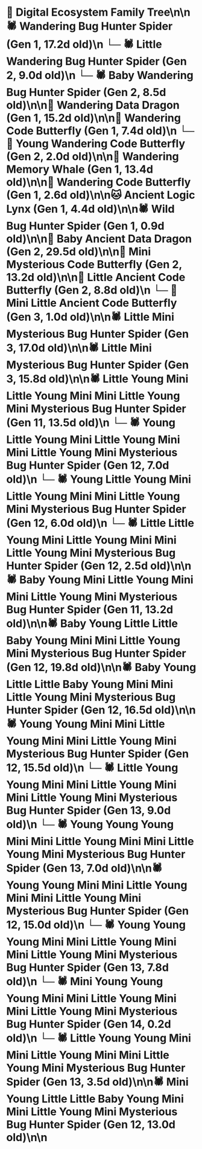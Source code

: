 # 🌳 Digital Ecosystem Family Tree\n\n🕷️ Wandering Bug Hunter Spider (Gen 1, 17.2d old)\n  └─ 🕷️ Little Wandering Bug Hunter Spider (Gen 2, 9.0d old)\n  └─ 🕷️ Baby Wandering Bug Hunter Spider (Gen 2, 8.5d old)\n\n🐉 Wandering Data Dragon (Gen 1, 15.2d old)\n\n🦋 Wandering Code Butterfly (Gen 1, 7.4d old)\n  └─ 🦋 Young Wandering Code Butterfly (Gen 2, 2.0d old)\n\n🐋 Wandering Memory Whale (Gen 1, 13.4d old)\n\n🦋 Wandering Code Butterfly (Gen 1, 2.6d old)\n\n🐱 Ancient Logic Lynx (Gen 1, 4.4d old)\n\n🕷️ Wild Bug Hunter Spider (Gen 1, 0.9d old)\n\n🐉 Baby Ancient Data Dragon (Gen 2, 29.5d old)\n\n🦋 Mini Mysterious Code Butterfly (Gen 2, 13.2d old)\n\n🦋 Little Ancient Code Butterfly (Gen 2, 8.8d old)\n  └─ 🦋 Mini Little Ancient Code Butterfly (Gen 3, 1.0d old)\n\n🕷️ Little Mini Mysterious Bug Hunter Spider (Gen 3, 17.0d old)\n\n🕷️ Little Mini Mysterious Bug Hunter Spider (Gen 3, 15.8d old)\n\n🕷️ Little Young Mini Little Young Mini Mini Little Young Mini Mysterious Bug Hunter Spider (Gen 11, 13.5d old)\n  └─ 🕷️ Young Little Young Mini Little Young Mini Mini Little Young Mini Mysterious Bug Hunter Spider (Gen 12, 7.0d old)\n  └─ 🕷️ Young Little Young Mini Little Young Mini Mini Little Young Mini Mysterious Bug Hunter Spider (Gen 12, 6.0d old)\n  └─ 🕷️ Little Little Young Mini Little Young Mini Mini Little Young Mini Mysterious Bug Hunter Spider (Gen 12, 2.5d old)\n\n🕷️ Baby Young Mini Little Young Mini Mini Little Young Mini Mysterious Bug Hunter Spider (Gen 11, 13.2d old)\n\n🕷️ Baby Young Little Little Baby Young Mini Mini Little Young Mini Mysterious Bug Hunter Spider (Gen 12, 19.8d old)\n\n🕷️ Baby Young Little Little Baby Young Mini Mini Little Young Mini Mysterious Bug Hunter Spider (Gen 12, 16.5d old)\n\n🕷️ Young Young Mini Mini Little Young Mini Mini Little Young Mini Mysterious Bug Hunter Spider (Gen 12, 15.5d old)\n  └─ 🕷️ Little Young Young Mini Mini Little Young Mini Mini Little Young Mini Mysterious Bug Hunter Spider (Gen 13, 9.0d old)\n  └─ 🕷️ Young Young Young Mini Mini Little Young Mini Mini Little Young Mini Mysterious Bug Hunter Spider (Gen 13, 7.0d old)\n\n🕷️ Young Young Mini Mini Little Young Mini Mini Little Young Mini Mysterious Bug Hunter Spider (Gen 12, 15.0d old)\n  └─ 🕷️ Young Young Young Mini Mini Little Young Mini Mini Little Young Mini Mysterious Bug Hunter Spider (Gen 13, 7.8d old)\n    └─ 🕷️ Mini Young Young Young Mini Mini Little Young Mini Mini Little Young Mini Mysterious Bug Hunter Spider (Gen 14, 0.2d old)\n  └─ 🕷️ Little Young Young Mini Mini Little Young Mini Mini Little Young Mini Mysterious Bug Hunter Spider (Gen 13, 3.5d old)\n\n🕷️ Mini Young Little Little Baby Young Mini Mini Little Young Mini Mysterious Bug Hunter Spider (Gen 12, 13.0d old)\n\n
